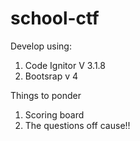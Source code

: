# school-ctf

Develop using:
1) Code Ignitor V 3.1.8
2) Bootsrap v 4



Things to ponder

1) Scoring board
2) The questions off cause!!
